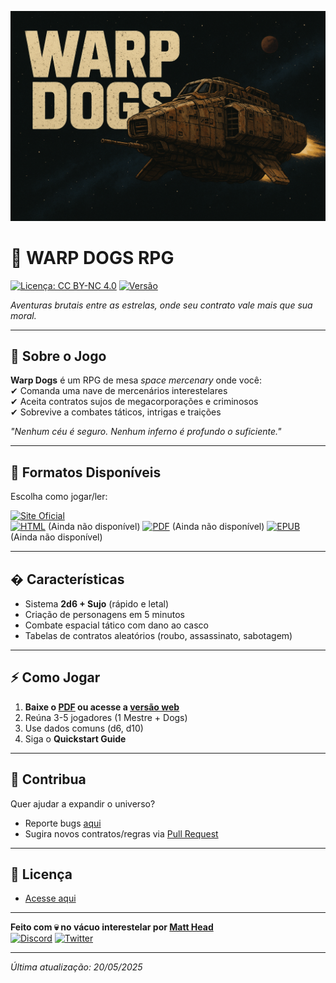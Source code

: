 ![Warp Dogs](https://github.com/mattheadr/warpdogs-rp/blob/main/imgs/letreiro.png?raw=true)
# 🌌 WARP DOGS RPG 

[![Licença: CC BY-NC 4.0](https://img.shields.io/badge/Licença-CC_BY--NC_4.0-lightgrey.svg)](https://creativecommons.org/licenses/by-nc/4.0/) 
[![Versão](https://img.shields.io/badge/Versão-1.0.0-red.svg)](https://github.com/seuuser/warp-dogs-rpg/releases)  

*Aventuras brutais entre as estrelas, onde seu contrato vale mais que sua moral.*  

---

## 🚀 Sobre o Jogo  
**Warp Dogs** é um RPG de mesa *space mercenary* onde você:  
✔ Comanda uma nave de mercenários interestelares  
✔ Aceita contratos sujos de megacorporações e criminosos  
✔ Sobrevive a combates táticos, intrigas e traições  

*"Nenhum céu é seguro. Nenhum inferno é profundo o suficiente."*  

---

## 📂 Formatos Disponíveis  
Escolha como jogar/ler:  

[![Site Oficial](https://img.shields.io/badge/👾-Website%20Interativo-ff69b4)](https://mattheadr.github.io/warpdogs-rp/)  
[![HTML](https://img.shields.io/badge/🌐-Web%20(Offline)-blue)](https://mattheadr.github.io/warpdogs-rp/HTMLdocs)  (Ainda não disponível)
[![PDF](https://img.shields.io/badge/📘-PDF%20(Offline)-brightgreen)](https://github.com/seuuser/warp-dogs-rpg/releases/download/v1.0/WarpDogs.pdf)  (Ainda não disponível)
[![EPUB](https://img.shields.io/badge/📖-EPUB%20(eBooks)-orange)](https://github.com/seuuser/warp-dogs-rpg/releases/download/v1.0/WarpDogs.epub)  (Ainda não disponível)


---

## � Características  
- Sistema **2d6 + Sujo** (rápido e letal)  
- Criação de personagens em 5 minutos  
- Combate espacial tático com dano ao casco  
- Tabelas de contratos aleatórios (roubo, assassinato, sabotagem)  

---

## ⚡ Como Jogar  
1. **Baixe o [PDF](link) ou acesse a [versão web](https://mattheadr.github.io/warpdogs-rp/)**  
2. Reúna 3-5 jogadores (1 Mestre + Dogs)  
3. Use dados comuns (d6, d10)  
4. Siga o **Quickstart Guide**   

---

## 🤝 Contribua  
Quer ajudar a expandir o universo?  
- Reporte bugs [aqui](https://github.com/mattheadr/warpdogs-rp/issues)  
- Sugira novos contratos/regras via [Pull Request](https://github.com/mattheadr/warpdogs-rp/pulls)  

---

## 📜 Licença  
- [Acesse aqui](https://github.com/mattheadr/warpdogs-rp/blob/main/LICENSE.md)


---

**Feito com 💀 no vácuo interestelar por [Matt Head](https://github.com/mattheadr)**  
[![Discord](https://img.shields.io/badge/Discord-Junte--se%20à%20Tripulação-7289DA)](https://discord.gg/seulink) [![Twitter](https://img.shields.io/badge/Twitter-Siga%20os%20Dogs-1DA1F2)](https://twitter.com/warpdogsrp)

---

*Última atualização: 20/05/2025*
